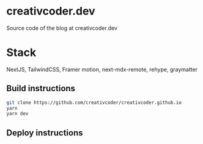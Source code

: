 
# creativcoder.dev

Source code of the blog at creativcoder.dev

# Stack

NextJS, TailwindCSS, Framer motion, next-mdx-remote, rehype, graymatter

## Build instructions

```bash
git clone https://github.com/creativcoder/creativcoder.github.io
yarn
yarn dev
```

## Deploy instructions

